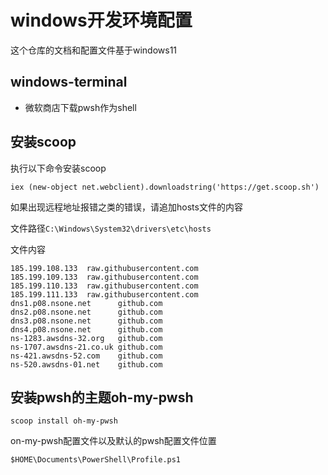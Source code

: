 # windows开发环境配置

这个仓库的文档和配置文件基于windows11

## windows-terminal

- 微软商店下载pwsh作为shell

## 安装scoop

执行以下命令安装scoop

```shell
iex (new-object net.webclient).downloadstring('https://get.scoop.sh')
```

如果出现远程地址报错之类的错误，请追加hosts文件的内容

文件路径`C:\Windows\System32\drivers\etc\hosts`

文件内容

```
185.199.108.133  raw.githubusercontent.com
185.199.109.133  raw.githubusercontent.com
185.199.110.133  raw.githubusercontent.com
185.199.111.133  raw.githubusercontent.com
dns1.p08.nsone.net      github.com
dns2.p08.nsone.net      github.com
dns3.p08.nsone.net      github.com
dns4.p08.nsone.net      github.com
ns-1283.awsdns-32.org   github.com
ns-1707.awsdns-21.co.uk github.com
ns-421.awsdns-52.com    github.com
ns-520.awsdns-01.net    github.com
```

## 安装pwsh的主题oh-my-pwsh

```
scoop install oh-my-pwsh
```

on-my-pwsh配置文件以及默认的pwsh配置文件位置

`$HOME\Documents\PowerShell\Profile.ps1`
